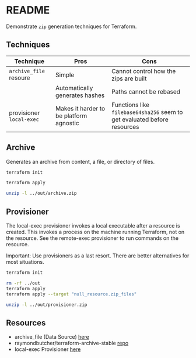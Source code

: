 # README

Demonstrate `zip` generation techniques for Terraform.  

## Techniques

| Technique | Pros | Cons |
|---|---|---|
| `archive_file` resoure   | Simple | Cannot control how the zips are built |
|                          | Automatically generates hashes | Paths cannot be rebased |
| provisioner `local-exec` | Makes it harder to be platform agnostic | Functions like `filebase64sha256` seem to get evaluated before resources |

## Archive

Generates an archive from content, a file, or directory of files.  

```sh
terraform init

terraform apply 

unzip -l ../out/archive.zip
```

## Provisioner

The local-exec provisioner invokes a local executable after a resource is created. This invokes a process on the machine running Terraform, not on the resource. See the remote-exec provisioner to run commands on the resource.  

Important: Use provisioners as a last resort. There are better alternatives for most situations.  

```sh
terraform init

rm -rf ../out
terraform apply
terraform apply --target "null_resource.zip_files"

unzip -l ../out/provisioner.zip
```

## Resources

* archive_file (Data Source) [here](https://registry.terraform.io/providers/hashicorp/archive/latest/docs/data-sources/file#nestedblock--source)
* raymondbutcher/terraform-archive-stable [repo](https://github.com/raymondbutcher/terraform-archive-stable)
* local-exec Provisioner [here](https://developer.hashicorp.com/terraform/language/resources/provisioners/local-exec)  
